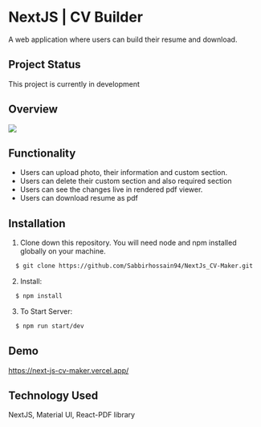 # NextJS | CV Builder

A web application where users can build their resume and download.

## Project Status

This project is currently in development

## Overview

![](https://github.com/Sabbirhossain97/NextJs_CV-Maker/assets/85300411/49485074-462c-4e28-9c86-3bb0614954fe)

## Functionality

- Users can upload photo, their information and custom section.
- Users can delete their custom section and also required section
- Users can see the changes live in rendered pdf viewer.
- Users can download resume as pdf

## Installation

1. Clone down this repository. You will need node and npm installed globally on your machine.

```bash
  $ git clone https://github.com/Sabbirhossain94/NextJs_CV-Maker.git

```
2. Install:
```bash
  $ npm install 

```
3. To Start Server: 

```bash
  $ npm run start/dev 

```





## Demo

https://next-js-cv-maker.vercel.app/




## Technology Used

NextJS, Material UI, React-PDF library
